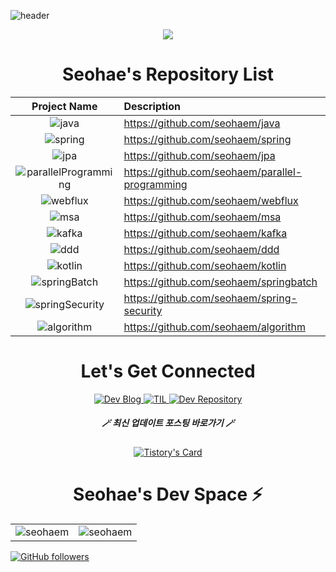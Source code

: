 ![header](https://capsule-render.vercel.app/api?type=soft&color=auto&height=150&section=header&text=kimseohae&fontSize=70&animation=twinkling)

<p align="center">
  <a href="https://hits.seeyoufarm.com"><img src="https://hits.seeyoufarm.com/api/count/incr/badge.svg?url=https%3A%2F%2Fgithub.com%2Fseohaem&count_bg=%23ED6DA3&title_bg=%2386757E&icon=github.svg&icon_color=%23E1DEDE&title=hits&edge_flat=false"/></a>
</p>


<div align="center">
<h1 align="center">Seohae's Repository List</h1>

| Project Name      | Description | 
| :---:        |    :----   |  
|  <img alt="java" src="https://img.shields.io/badge/java-%23ED8B00.svg?&style=for-the-badge&logo=java&logoColor=white" />| https://github.com/seohaem/java 
| <img alt="spring" src="https://img.shields.io/badge/spring-6DB33F.svg?&style=for-the-badge&logo=spring&logoColor=white" /> | https://github.com/seohaem/spring 
| <img alt="jpa" src="https://img.shields.io/badge/jpa-6DB33F.svg?&style=for-the-badge&logo=spring&logoColor=white" /> | https://github.com/seohaem/jpa 
| <img alt="parallelProgramming " src="https://img.shields.io/badge/parallelProgramming-%23ED8B00.svg?&style=for-the-badge&logo=spring&logoColor=white" /> | https://github.com/seohaem/parallel-programming 
| <img alt="webflux" src="https://img.shields.io/badge/webflux-6DB33F.svg?&style=for-the-badge&logo=spring&logoColor=white" /> | https://github.com/seohaem/webflux 
| <img alt="msa" src="https://img.shields.io/badge/msa-6DB33F.svg?&style=for-the-badge&logo=spring&logoColor=white" /> | https://github.com/seohaem/msa 
| <img alt="kafka" src="https://img.shields.io/badge/kafka-231F20.svg?&style=for-the-badge&logo=spring&logoColor=white" /> | https://github.com/seohaem/kafka
| <img alt="ddd" src="https://img.shields.io/badge/ddd-6DB33F.svg?&style=for-the-badge&logo=spring&logoColor=white" /> | https://github.com/seohaem/ddd 
| <img alt="kotlin" src="https://img.shields.io/badge/kotlin-7F52FF.svg?&style=for-the-badge&logo=spring&logoColor=white" /> | https://github.com/seohaem/kotlin 
| <img alt="springBatch" src="https://img.shields.io/badge/springBatch-6DB33F.svg?&style=for-the-badge&logo=spring&logoColor=white" /> | https://github.com/seohaem/springbatch 
| <img alt="springSecurity" src="https://img.shields.io/badge/springSecurity-6DB33F.svg?&style=for-the-badge&logo=spring&logoColor=white" /> | https://github.com/seohaem/spring-security 
| <img alt="algorithm" src="https://img.shields.io/badge/algorithm-00BCB4.svg?&style=for-the-badge&logo=spring&logoColor=white" />| https://github.com/seohaem/algorithm

<h1 align="center">Let's Get Connected</h1>

  <a href="https://devfunny.tistory.com/">
    <img alt=" Dev Blog" src="https://img.shields.io/badge/Dev Blog-7289DA?style=for-the-badge&logo=Dev Blog&logoColor=white">
  </a>
  <a href="https://github.com/seohaem/TIL">
    <img alt=" TIL" src="https://img.shields.io/badge/TIL-2CA5E0?style=for-the-badge&logo=TIL&logoColor=white">
  </a>
  <a href="https://github.com/seohaem?tab=repositories" target="_blank">
    <img alt="Dev Repository" src="https://img.shields.io/badge/Dev Repository%20-%230077B5.svg?&style=for-the-badge&logo=Dev Repository&logoColor=white" />
  </a>  
  </span>
  
  <h5 align="center">🪄 최신 업데이트 포스팅 바로가기 🪄</h5>
  
  [![Tistory's Card](https://github-readme-tistory-card.vercel.app/api?name=devfunny)](https://devfunny.tistory.com)

  <span>
    <h1>Seohae's Dev Space ⚡</h1>
    <table>
      <tr>
        <td>
          <img src="https://github-readme-stats.vercel.app/api?username=seohaem&include_all_commits=true&count_private=true&show_icons=true&line_height=20&title_color=7A7ADB&icon_color=2234AE&text_color=D3D3D3&bg_color=0,000000,130F40" alt="seohaem" />
        <td>
          <img align="center" src="https://github-readme-streak-stats.herokuapp.com/?user=seohaem&theme=dark" alt="seohaem" />
        </td>
      </tr>
    </table>
</div>


[![GitHub followers](https://img.shields.io/github/followers/seohaem.svg?style=social&label=Follow)](https://github.com/seohaem?tab=followers)

